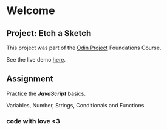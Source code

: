 # Welcome

## Project: Etch a Sketch

This project was part of the [Odin Project](https://www.theodinproject.com) Foundations Course.

See the live demo [here](https://eszdevstar.github.io/etch-a-sketch/).

## Assignment

Practice the _**JavaScript**_ basics. 

Variables, Number, Strings, Conditionals and Functions


### code with love <3